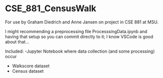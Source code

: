 # CSE_881_CensusWalk
For use by Graham Diedrich and Anne Jansen on project in CSE 881 at MSU.

I might recommending a preprocessing file ProcesssingData.ipynb and having that setup so you can commit directly to it; I know VSCode is good about that...

Included:
-Jupyter Notebook where data collection (and some processing) occur
- Walkscore dataset
- Census dataset 
